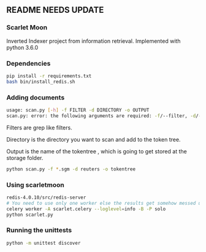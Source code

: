 README NEEDS UPDATE
-------------------


### Scarlet Moon
Inverted Indexer project from information retrieval.
Implemented with python 3.6.0


### Dependencies

```bash
pip install -r requirements.txt
bash bin/install_redis.sh
```

### Adding documents

```bash
usage: scan.py [-h] -f FILTER -d DIRECTORY -o OUTPUT
scan.py: error: the following arguments are required: -f/--filter, -d/--directory, -o/--output
```

Filters are grep like filters.

Directory is the directory you want to scan and add to the token tree.

Output is the name of the tokentree , which is going to get stored at the storage folder.


```bash
python scan.py -f *.sgm -d reuters -o tokentree
```

### Using scarletmoon



```bash
redis-4.0.10/src/redis-server
# You need to use only one worker else the results get somehow messed up.
celery worker -A scarlet.celery --loglevel=info -B -P solo
python scarlet.py
```

### Running the unittests

```bash
python -m unittest discover
```